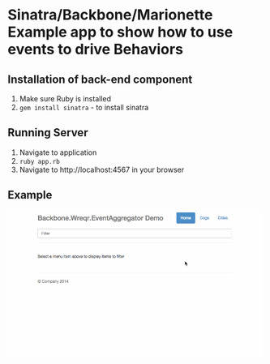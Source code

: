 # Sinatra/Backbone/Marionette Example app to show how to use events to drive Behaviors

## Installation of back-end component
1. Make sure Ruby is installed
2. `gem install sinatra` - to install sinatra

## Running Server
1. Navigate to application
2. `ruby app.rb`
3. Navigate to http://localhost:4567 in your browser

## Example
![](https://raw.githubusercontent.com/dennismonsewicz/backbone-wreqr-events-example/master/public/img/demo.gif)

